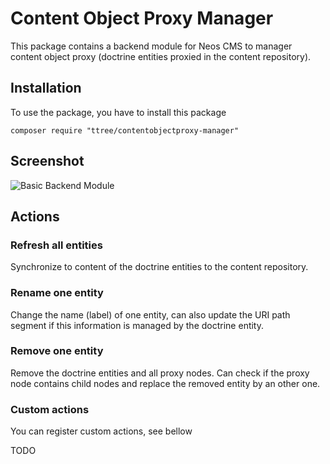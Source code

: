 # Content Object Proxy Manager

This package contains a backend module for Neos CMS to manager content object proxy (doctrine entities proxied in the
content repository).

## Installation 

To use the package, you have to install this package
	
	composer require "ttree/contentobjectproxy-manager"
	
## Screenshot

![Basic Backend Module](http://g.recordit.co/N9v1hp4kpx.gif)

## Actions

### Refresh all entities

Synchronize to content of the doctrine entities to the content repository.

### Rename one entity

Change the name (label) of one entity, can also update the URI path segment if this information is 
managed by the doctrine entity.

### Remove one entity

Remove the doctrine entities and all proxy nodes. Can check if the proxy node contains child nodes and replace the 
removed entity by an other one.

### Custom actions

You can register custom actions, see bellow

TODO
